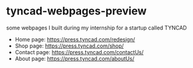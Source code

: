 # tyncad-webpages-preview
some webpages I built during my internship for a startup called TYNCAD

+ Home page: https://press.tyncad.com/redesign/
+ Shop page: https://press.tyncad.com/shop/
+ Contact page: https://press.tyncad.com/contactUs/
+ About page: https://press.tyncad.com/aboutUs/
